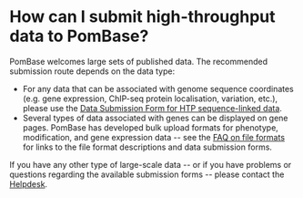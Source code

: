 # How can I submit high-throughput data to PomBase?
<!-- pombase_categories: Data Submission and Formats,Datasets -->

PomBase welcomes large sets of published data. The recommended
submission route depends on the data type:

-   For any data that can be associated with genome sequence coordinates
    (e.g. gene expression, ChIP-seq protein localisation, variation,
    etc.), please use the [Data Submission Form for HTP sequence-linked     data](/submit-data/data-submission-form).
-   Several types of data associated with genes can be displayed on gene
    pages. PomBase has developed bulk upload formats for phenotype,
    modification, and gene expression data -- see the [FAQ on file     formats](/faq/what-file-formats-can-i-use-submit-high-throughput-data) for
    links to the file format descriptions and data submission forms.

If you have any other type of large-scale data -- or if you have
problems or questions regarding the available submission forms -- please
contact the [Helpdesk](mailto:helpdesk@pombase.org).

